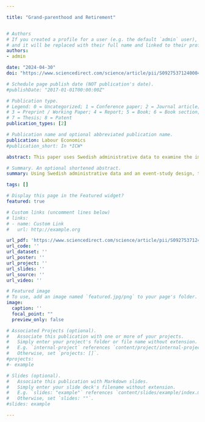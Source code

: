 ```yaml
---

title: "Grand-parenthood and Retirement"


# Authors
# If you created a profile for a user (e.g. the default `admin` user), write the username (folder name) here
# and it will be replaced with their full name and linked to their profile.
authors:
- admin

date: "2024-04-30"
doi: "https://www.sciencedirect.com/science/article/pii/S0927537124000423?via%3Dihub"

# Schedule page publish date (NOT publication's date).
#publishDate: "2017-01-01T00:00:00Z"

# Publication type.
# Legend: 0 = Uncategorized; 1 = Conference paper; 2 = Journal article;
# 3 = Preprint / Working Paper; 4 = Report; 5 = Book; 6 = Book section;
# 7 = Thesis; 8 = Patent
publication_types: [2]

# Publication name and optional abbreviated publication name.
publication: Labour Economics
#publication_short: In *ICW*

abstract: This paper uses Swedish administrative data to examine the impact of grandparenthood on retirement behaviour. For causal identification, I exploit conditionally random variation in the births of first grandchildren using an event study design. The results show a significant increase in the retirement probability for grandmothers and grandfathers when the first grandchild is born, with no significant differences between them. The effects of the arrival of the grandchild on retirement increase over time after the grandchild is born. The incremental effects are larger among grandparents in the upper half of the earnings distribution than among their counterparts. The findings suggest that grandparenthood makes grandfathers and grandmothers less elastic to financial incentives and other regulations that also promote longer working lives also in a country with generous family policies such as Sweden.

# Summary. An optional shortened abstract.
summary: Using Swedish administrative data and an event-study design, this paper studies the examine the impact of grandparenthood on retirement behaviour. For causal identification, I exploit conditionally random variation in the births of first grandchildren using an event study design. The effects of the arrival of the grandchild on retirement increase over time after the grandchild is born. The incremental effects are larger among grandparents in the upper half of the earnings distribution than among their counterparts.

tags: []

# Display this page in the Featured widget?
featured: true

# Custom links (uncomment lines below)
# links:
# - name: Custom Link
#   url: http://example.org

url_pdf: 'https://www.sciencedirect.com/science/article/pii/S0927537124000423?via%3Dihub'
url_code: ''
url_dataset: ''
url_poster: ''
url_project: ''
url_slides: ''
url_source: ''
url_video: ''

# Featured image
# To use, add an image named `featured.jpg/png` to your page's folder.
image:
  caption: ''
  focal_point: ""
  preview_only: false

# Associated Projects (optional).
#   Associate this publication with one or more of your projects.
#   Simply enter your project's folder or file name without extension.
#   E.g. `internal-project` references `content/project/internal-project/index.md`.
#   Otherwise, set `projects: []`.
#projects:
#- example

# Slides (optional).
#   Associate this publication with Markdown slides.
#   Simply enter your slide deck's filename without extension.
#   E.g. `slides: "example"` references `content/slides/example/index.md`.
#   Otherwise, set `slides: ""`.
#slides: example

---
```

